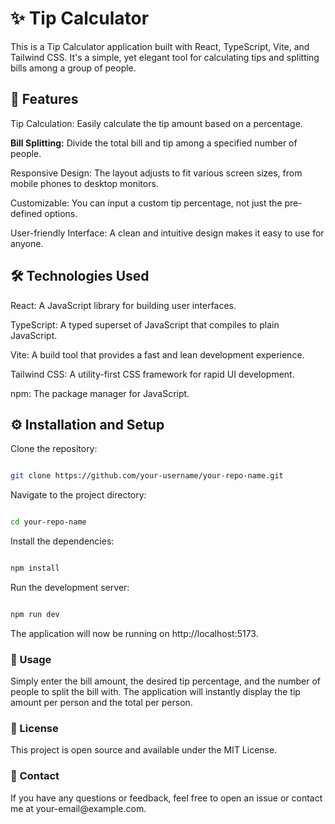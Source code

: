 <h1>✨ Tip Calculator</h1>
<p>This is a Tip Calculator application built with React, TypeScript, Vite, and Tailwind CSS. It's a simple, yet elegant tool for calculating tips and splitting bills among a group of people.</p>

<h2>🚀 Features</h2>
Tip Calculation: Easily calculate the tip amount based on a percentage.

<strong>Bill Splitting:</strong> Divide the total bill and tip among a specified number of people.

Responsive Design: The layout adjusts to fit various screen sizes, from mobile phones to desktop monitors.

Customizable: You can input a custom tip percentage, not just the pre-defined options.

User-friendly Interface: A clean and intuitive design makes it easy to use for anyone.

<h2>🛠️ Technologies Used</h2>
React: A JavaScript library for building user interfaces.

TypeScript: A typed superset of JavaScript that compiles to plain JavaScript.

Vite: A build tool that provides a fast and lean development experience.

Tailwind CSS: A utility-first CSS framework for rapid UI development.

npm: The package manager for JavaScript.

<h2>⚙️ Installation and Setup</h2>
Clone the repository:

```Bash

git clone https://github.com/your-username/your-repo-name.git
```
Navigate to the project directory:

```Bash

cd your-repo-name
```
Install the dependencies:

```Bash

npm install
```
Run the development server:

```Bash

npm run dev
```
The application will now be running on http://localhost:5173.

<h3>📝 Usage</h3>
Simply enter the bill amount, the desired tip percentage, and the number of people to split the bill with. The application will instantly display the tip amount per person and the total per person.

<h3>📜 License</h3>
This project is open source and available under the MIT License.

<h3>📧 Contact</h3>
If you have any questions or feedback, feel free to open an issue or contact me at your-email@example.com.
